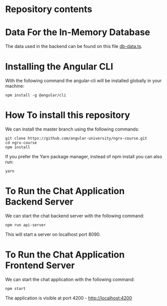 
# Repository contents


# Data For the In-Memory Database

The data used in the backend can be found on this file [db-data.ts](https://raw.githubusercontent.com/angular-university/ngrx-course/master/src/server/db-data.ts).

# Installing the Angular CLI

With the following command the angular-cli will be installed globally in your machine:

    npm install -g @angular/cli


# How To install this repository

We can install the master branch using the following commands:

    git clone https://github.com/angular-university/ngrx-course.git
    cd ngrx-course
    npm install
    
If you prefer the Yarn package manager, instead of npm install you can also run:

    yarn


# To Run the Chat Application Backend Server 

We can start the chat backend server with the following command:

    npm run api-server
    
This will start a server on localhost port 8090. 

# To Run the Chat Application Frontend Server 

We can start the chat  application with the following command:

    npm start 
    
  The application is visible at port 4200 - [http://localhost:4200](http://localhost:4200)


